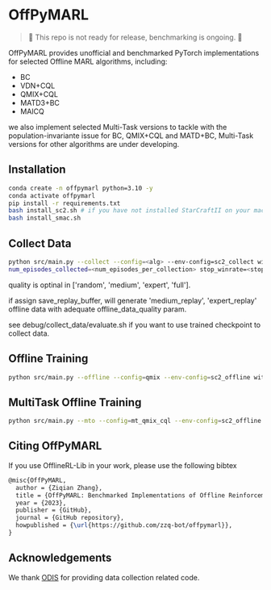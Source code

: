 # OffPyMARL
> 🚧 This repo is not ready for release, benchmarking is ongoing. 🚧

OffPyMARL provides unofficial and benchmarked PyTorch implementations for selected Offline MARL algorithms, including:

- BC
- VDN+CQL
- QMIX+CQL
- MATD3+BC
- MAICQ

we also implement selected Multi-Task versions to tackle with the population-invariante issue for BC, QMIX+CQL and MATD+BC, Multi-Task versions for other algorithms are under developing.

## Installation

```bash
conda create -n offpymarl python=3.10 -y
conda activate offpymarl
pip install -r requirements.txt
bash install_sc2.sh # if you have not installed StarCraftII on your machine
bash install_smac.sh
```

## Collect Data
```bash
python src/main.py --collect --config=<alg> --env-config=sc2_collect with env_args.map_name=<map_name> offline_data_quality=<quality> save_replay_buffer=<whether_to_save_replay>
num_episodes_collected=<num_episodes_per_collection> stop_winrate=<stop_winrate> --seed=<seed>
```
quality is optinal in ['random', 'medium', 'expert', 'full'].

if assign save_replay_buffer, will generate 'medium_replay', 'expert_replay' offline data with adequate offline_data_quality param.

see debug/collect_data/evaluate.sh if you want to use trained checkpoint to collect data.

## Offline Training
```bash
python src/main.py --offline --config=qmix --env-config=sc2_offline with env_args.map_name=3m t_max=40000 test_interval=250 log_interval=250 runner_log_interval=250 learner_log_interval=250 save_model_interval=10000 --seed=<seed>
```

## MultiTask Offline Training
```bash
python src/main.py --mto --config=mt_qmix_cql --env-config=sc2_offline --task-config=$2  --t_max=40000 --test_interval=250 --log_interval=250 --runner_log_interval=250 --learner_log_interval=250 --save_model_interval=10000 --seed=<seed>
```

## Citing OffPyMARL

If you use OfflineRL-Lib in your work, please use the following bibtex

```tex
@misc{OffPyMARL,
  author = {Ziqian Zhang},
  title = {OffPyMARL: Benchmarked Implementations of Offline Reinforcement Learning Algorithms},
  year = {2023},
  publisher = {GitHub},
  journal = {GitHub repository},
  howpublished = {\url{https://github.com/zzq-bot/offpymarl}},
}
```

## Acknowledgements
We thank [ODIS](https://github.com/LAMDA-RL/ODIS) for providing data collection related code.
